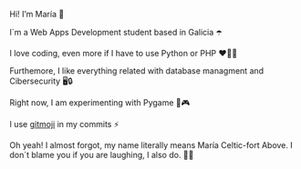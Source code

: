 Hi! I’m María 👋

I´m a Web Apps Development student based in Galicia ☂️ 

I love coding, even more if I have to use Python or PHP ❤️👩‍💻

Furthemore, I like everything related with database managment and Cibersecurity 🖥️🔒

Right now, I am experimenting with Pygame 🧪🎮

I use <a href= "https://gitmoji.dev"> gitmoji</a> in my commits  ⚡️

Oh yeah! I almost forgot, my name literally means María Celtic-fort Above. I don´t blame you if you are laughing, I also do. 🤷‍♀️
